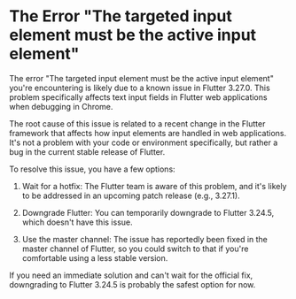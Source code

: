 # The Error "The targeted input element must be the active input element"

The error "The targeted input element must be the active input element" you're encountering is likely due to a known issue in Flutter 3.27.0. This problem specifically affects text input fields in Flutter web applications when debugging in Chrome.

The root cause of this issue is related to a recent change in the Flutter framework that affects how input elements are handled in web applications. It's not a problem with your code or environment specifically, but rather a bug in the current stable release of Flutter.

To resolve this issue, you have a few options:

1. Wait for a hotfix: The Flutter team is aware of this problem, and it's likely to be addressed in an upcoming patch release (e.g., 3.27.1).

2. Downgrade Flutter: You can temporarily downgrade to Flutter 3.24.5, which doesn't have this issue.

3. Use the master channel: The issue has reportedly been fixed in the master channel of Flutter, so you could switch to that if you're comfortable using a less stable version.

If you need an immediate solution and can't wait for the official fix, downgrading to Flutter 3.24.5 is probably the safest option for now.